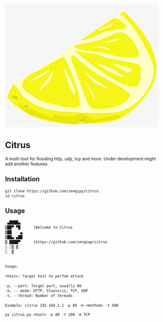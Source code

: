 ![](img/citrus.png)

# Citrus

A multi-tool for flooding http, udp, tcp and more. Under development might add another features.

## Installation

```
git clone https://github.com/zenqipy/citrus
cd citrus
```
## Usage
```
 ▄████▄     
▒██▀ ▀█      |Welcome to Citrus
▒██    ▄      
▒██▄ ▄██     
▒ ████▀      |https://github.com/zenqiwp/citrus
░ ░▒ ▒      
░  ▒


Usage:

<host>: Target host to perfom attack

-p, --port: Target port, usually 80
-m, -- mode: HTTP, Slowloris, TCP, UDP
-t, --thread: Number of threads

Example: citrus 192.168.1.1 -p 80 -m <method> -t 500
```
```
py citrus.py <host> -p 80 -t 100 -m TCP
```
